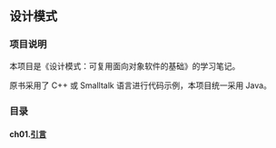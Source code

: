 ##  设计模式

### 项目说明

本项目是《设计模式：可复用面向对象软件的基础》的学习笔记。

原书采用了 C++ 或 Smalltalk 语言进行代码示例，本项目统一采用 Java。

### 目录

#### ch01.[引言](ch01Introduction)

